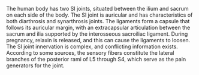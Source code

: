 The human body has two SI joints, situated between the ilium and sacrum on each side of the body. The SI joint is auricular and has characteristics of both diarthrosis and synarthrosis joints. The ligaments form a capsule that follows its auricular margin, with an extracapsular articulation between the sacrum and ilia supported by the interosseous sacroiliac ligament. During pregnancy, relaxin is released, and this can cause the ligaments to loosen. The SI joint innervation is complex, and conflicting information exists. According to some sources, the sensory fibers constitute the lateral branches of the posterior rami of L5 through S4, which serve as the pain generators for the joint.